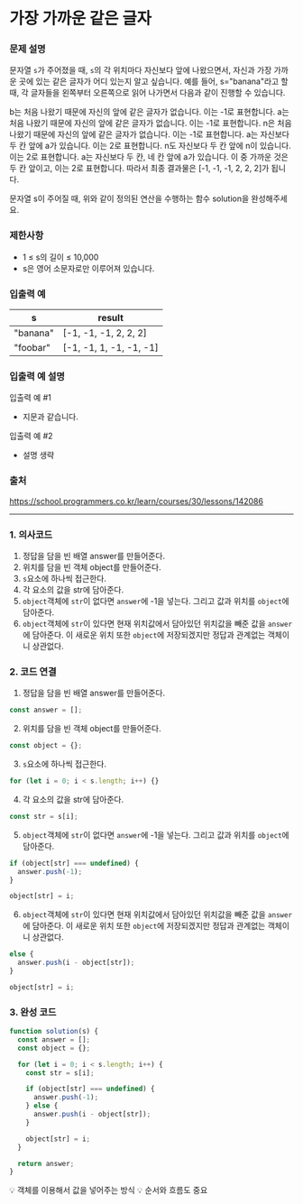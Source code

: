 # 가장 가까운 같은 글자

### 문제 설명

문자열 `s`가 주어졌을 때, `s`의 각 위치마다 자신보다 앞에 나왔으면서, 자신과 가장 가까운 곳에 있는 같은 글자가 어디 있는지 알고 싶습니다.
예를 들어, s="banana"라고 할 때, 각 글자들을 왼쪽부터 오른쪽으로 읽어 나가면서 다음과 같이 진행할 수 있습니다.

b는 처음 나왔기 때문에 자신의 앞에 같은 글자가 없습니다. 이는 -1로 표현합니다.
a는 처음 나왔기 때문에 자신의 앞에 같은 글자가 없습니다. 이는 -1로 표현합니다.
n은 처음 나왔기 때문에 자신의 앞에 같은 글자가 없습니다. 이는 -1로 표현합니다.
a는 자신보다 두 칸 앞에 a가 있습니다. 이는 2로 표현합니다.
n도 자신보다 두 칸 앞에 n이 있습니다. 이는 2로 표현합니다.
a는 자신보다 두 칸, 네 칸 앞에 a가 있습니다. 이 중 가까운 것은 두 칸 앞이고, 이는 2로 표현합니다.
따라서 최종 결과물은 [-1, -1, -1, 2, 2, 2]가 됩니다.

문자열 s이 주어질 때, 위와 같이 정의된 연산을 수행하는 함수 solution을 완성해주세요.

### 제한사항

- 1 ≤ s의 길이 ≤ 10,000
- s은 영어 소문자로만 이루어져 있습니다.

### 입출력 예

| s        | result                  |
| -------- | ----------------------- |
| "banana" | [-1, -1, -1, 2, 2, 2]   |
| "foobar" | [-1, -1, 1, -1, -1, -1] |

### 입출력 예 설명

입출력 예 #1

- 지문과 같습니다.

입출력 예 #2

- 설명 생략

### 출처

https://school.programmers.co.kr/learn/courses/30/lessons/142086

---

### 1. 의사코드

1. 정답을 담을 빈 배열 answer를 만들어준다.
2. 위치를 담을 빈 객체 object를 만들어준다.
3. `s`요소에 하나씩 접근한다.
4. 각 요소의 값을 str에 담아준다.
5. `object`객체에 `str`이 없다면 `answer`에 -1을 넣는다. 그리고 값과 위치를 `object`에 담아준다.
6. `object`객체에 `str`이 있다면 현재 위치값에서 담아있던 위치값을 빼준 값을 `answer`에 담아준다. 이 새로운 위치 또한 `object`에 저장되겠지만 정답과 관계없는 객체이니 상관없다.

### 2. 코드 연결

1. 정답을 담을 빈 배열 answer를 만들어준다.

```javascript
const answer = [];
```

2. 위치를 담을 빈 객체 object를 만들어준다.

```javascript
const object = {};
```

3. `s`요소에 하나씩 접근한다.

```javascript
for (let i = 0; i < s.length; i++) {}
```

4. 각 요소의 값을 str에 담아준다.

```javascript
const str = s[i];
```

5. `object`객체에 `str`이 없다면 `answer`에 -1을 넣는다. 그리고 값과 위치를 `object`에 담아준다.

```javascript
if (object[str] === undefined) {
  answer.push(-1);
}

object[str] = i;
```

6. `object`객체에 `str`이 있다면 현재 위치값에서 담아있던 위치값을 빼준 값을 `answer`에 담아준다. 이 새로운 위치 또한 `object`에 저장되겠지만 정답과 관계없는 객체이니 상관없다.

```javascript
else {
  answer.push(i - object[str]);
}

object[str] = i;
```

### 3. 완성 코드

```javascript
function solution(s) {
  const answer = [];
  const object = {};

  for (let i = 0; i < s.length; i++) {
    const str = s[i];

    if (object[str] === undefined) {
      answer.push(-1);
    } else {
      answer.push(i - object[str]);
    }

    object[str] = i;
  }

  return answer;
}
```

💡 객체를 이용해서 값을 넣어주는 방식
💡 순서와 흐름도 중요
